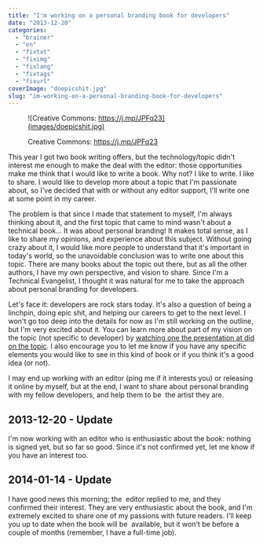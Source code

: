 ```yaml
---
title: "I'm working on a personal branding book for developers"
date: "2013-12-20"
categories: 
  - "brainer"
  - "en"
  - "fixtxt"
  - "fiximg"
  - "fixlang"
  - "fixtags"
  - "fixurl"
coverImage: "doepicshit.jpg"
slug: "im-working-on-a-personal-branding-book-for-developers"
---
```


<figure>

![Creative Commons: https://j.mp/JPFq23](images/doepicshit.jpg)

<figcaption>

Creative Commons: https://j.mp/JPFq23

</figcaption>

</figure>

This year I got two book writing offers, but the technology/topic didn't interest me enough to make the deal with the editor: those opportunities make me think that I would like to write a book. Why not? I like to write. I like to share. I would like to develop more about a topic that I'm passionate about, so I've decided that with or without any editor support, I'll write one at some point in my career.

The problem is that since I made that statement to myself, I'm always thinking about it, and the first topic that came to mind wasn't about a technical book... It was about personal branding! It makes total sense, as I like to share my opinions, and experience about this subject. Without going crazy about it, I would like more people to understand that it's important in today's world, so the unavoidable conclusion was to write one about this topic. There are many books about the topic out there, but as all the other authors, I have my own perspective, and vision to share. Since I'm a Technical Evangelist, I thought it was natural for me to take the approach about personal branding for developers.

Let's face it: developers are rock stars today. It's also a question of being a linchpin, doing epic shit, and helping our careers to get to the next level. I won't go too deep into the details for now as I'm still working on the outline, but I'm very excited about it. You can learn more about part of my vision on the topic (not specific to developer) by [watching one the presentation at did on the topic](http://fred.dev/personal-branding-the-recording-of-my-presentation/ "Personal branding, the recording of my presentation"). I also encourage you to let me know if you have any specific elements you would like to see in this kind of book or if you think it's a good idea (or not).

I may end up working with an editor (ping me if it interests you) or releasing it online by myself, but at the end, I want to share about personal branding with my fellow developers, and help them to be  the artist they are.

## 2013-12-20 - Update

I'm now working with an editor who is enthusiastic about the book: nothing is signed yet, but so far so good. Since it's not confirmed yet, let me know if you have an interest too.

## 2014-01-14 - Update

I have good news this morning; the  editor replied to me, and they confirmed their interest. They are very enthusiastic about the book, and I'm extremely excited to share one of my passions with future readers. I'll keep you up to date when the book will be  available, but it won't be before a couple of months (remember, I have a full-time job).
